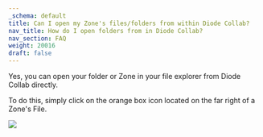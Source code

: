 ```yaml
---
_schema: default
title: Can I open my Zone's files/folders from within Diode Collab?
nav_title: How do I open folders from in Diode Collab?
nav_section: FAQ
weight: 20016
draft: false
---
```

Yes, you can open your folder or Zone in your file explorer from Diode Collab directly.

To do this, simply click on the orange box icon located on the far right of a Zone's File.

![](https://files.helpdocs.io/qwk5dmv7m8/articles/rqob24m8ao/1623812848474/open-folder.gif)